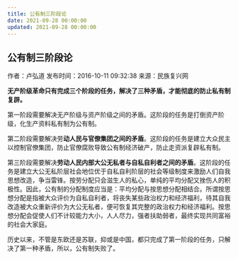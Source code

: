 ```yaml
---
title: 公有制三阶段论
date: 2021-09-28 00:00:00
updated: 2021-09-28 00:00:00
---
```


## 公有制三阶段论

作者：卢弘道 发布时间：2016-10-11 09:32:38 来源：民族复兴网

**无产阶级革命只有完成三个阶段的任务，解决了三种矛盾，才能彻底的防止私有制复辟。**

第一阶段需要解决无产阶级与资产阶级之间的矛盾。这阶段的任务是打倒资产阶级，化生产资料私有制为公有制。

第二阶段需要解决劳**动人民与官僚集团之间的矛盾**。这阶段的任务是建立大众民主以控制官僚集团，防止官僚腐败导致公有制经济破产，防止走资派复辟私有制。

第三阶段需要解决**劳动人民内部大公无私者与自私自利者之间的矛盾**。这阶段的任务是建立大公无私阶层社会地位优于自私自利阶层的社会等级制度来激励人们自我思想改造，争当雷锋。按劳分配只会滋生人的私心，单纯的平均分配又挫伤人的积极性。因此，公有制的分配制度应当是：平均分配与按思想分配相结合。所谓按思想分配是指被大众评价为自私自利者，将丧失某些政治权力和经济福利，待其自我改造被大众重新评价为大公无私者，便可恢复其完整的政治权力和经济福利。按思想分配会促使人们不计较能力大小，人人尽力，强者扶助弱者，最终实现共同富裕的社会大家庭。

历史以来，不管是东欧还是苏联，抑或是中国，都只完成了第一阶段的任务，只解决了第一种矛盾，所以，公有制失败了。
